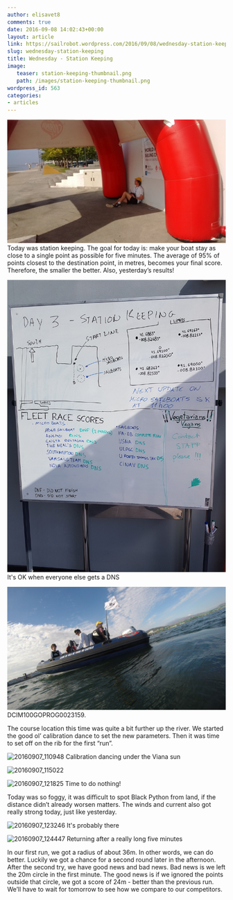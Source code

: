 ```yaml
---
author: elisavet8
comments: true
date: 2016-09-08 14:02:43+00:00
layout: article
link: https://sailrobot.wordpress.com/2016/09/08/wednesday-station-keeping/
slug: wednesday-station-keeping
title: Wednesday - Station Keeping
image:
   teaser: station-keeping-thumbnail.png
   path: /images/station-keeping-thumbnail.png
wordpress_id: 563
categories:
- articles
---
```


![img_20160907_100716660](/images/wordpress/img_20160907_100716660.jpg)Today was station keeping. The goal for today is: make your boat stay as close to a single point as possible for five minutes. The average of 95% of points closest to the destination point, in metres, becomes your final score. Therefore, the smaller the better. Also, yesterday’s results!

![20160907_110445](/images/wordpress/20160907_110445.jpg) It's OK when everyone else gets a DNS





![DCIM100GOPROG0023159.](/images/wordpress/g0023159.jpg) DCIM100GOPROG0023159.



The course location this time was quite a bit further up the river. We started the good ol’ calibration dance to set the new parameters. Then it was time to set off on the rib for the first “run”.



![20160907_110948](/images/wordpress/20160907_110948.jpg) Calibration dancing under the Viana sun



![20160907_115022](/images/wordpress/20160907_115022.jpg)



![20160907_121825](/images/wordpress/20160907_121825.jpg) Time to do nothing!

Today was so foggy, it was difficult to spot Black Python from land, if the distance didn’t already worsen matters. The winds and current also got really strong today, just like yesterday.



![20160907_123246](/images/wordpress/20160907_123246.jpg) It's probably there

![20160907_124447](/images/wordpress/20160907_124447.jpg) Returning after a really long five minutes



In our first run, we got a radius of about 36m. In other words, we can do better. Luckily we got a chance for a second round later in the afternoon.
After the second try, we have good news and bad news. Bad news is we left the 20m circle in the first minute. The good news is if we ignored the points outside that circle, we got a score of 24m - better than the previous run. We’ll have to wait for tomorrow to see how we compare to our competitors.
